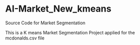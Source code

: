 # AI-Market_New_kmeans
Source Code for Market Segmentation

This is a K means Market Segmentation Project applied for the mcdonalds.csv file
